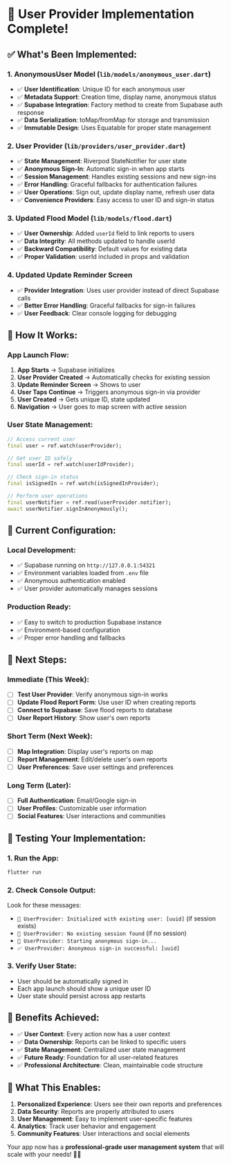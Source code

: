 # 🔐 User Provider Implementation Complete!

## ✅ **What's Been Implemented:**

### **1. AnonymousUser Model** (`lib/models/anonymous_user.dart`)
- ✅ **User Identification**: Unique ID for each anonymous user
- ✅ **Metadata Support**: Creation time, display name, anonymous status
- ✅ **Supabase Integration**: Factory method to create from Supabase auth response
- ✅ **Data Serialization**: toMap/fromMap for storage and transmission
- ✅ **Immutable Design**: Uses Equatable for proper state management

### **2. User Provider** (`lib/providers/user_provider.dart`)
- ✅ **State Management**: Riverpod StateNotifier for user state
- ✅ **Anonymous Sign-In**: Automatic sign-in when app starts
- ✅ **Session Management**: Handles existing sessions and new sign-ins
- ✅ **Error Handling**: Graceful fallbacks for authentication failures
- ✅ **User Operations**: Sign out, update display name, refresh user data
- ✅ **Convenience Providers**: Easy access to user ID and sign-in status

### **3. Updated Flood Model** (`lib/models/flood.dart`)
- ✅ **User Ownership**: Added `userId` field to link reports to users
- ✅ **Data Integrity**: All methods updated to handle userId
- ✅ **Backward Compatibility**: Default values for existing data
- ✅ **Proper Validation**: userId included in props and validation

### **4. Updated Update Reminder Screen**
- ✅ **Provider Integration**: Uses user provider instead of direct Supabase calls
- ✅ **Better Error Handling**: Graceful fallbacks for sign-in failures
- ✅ **User Feedback**: Clear console logging for debugging

## 🚀 **How It Works:**

### **App Launch Flow:**
1. **App Starts** → Supabase initializes
2. **User Provider Created** → Automatically checks for existing session
3. **Update Reminder Screen** → Shows to user
4. **User Taps Continue** → Triggers anonymous sign-in via provider
5. **User Created** → Gets unique ID, state updated
6. **Navigation** → User goes to map screen with active session

### **User State Management:**
```dart
// Access current user
final user = ref.watch(userProvider);

// Get user ID safely
final userId = ref.watch(userIdProvider);

// Check sign-in status
final isSignedIn = ref.watch(isSignedInProvider);

// Perform user operations
final userNotifier = ref.read(userProvider.notifier);
await userNotifier.signInAnonymously();
```

## 🔧 **Current Configuration:**

### **Local Development:**
- ✅ Supabase running on `http://127.0.0.1:54321`
- ✅ Environment variables loaded from `.env` file
- ✅ Anonymous authentication enabled
- ✅ User provider automatically manages sessions

### **Production Ready:**
- ✅ Easy to switch to production Supabase instance
- ✅ Environment-based configuration
- ✅ Proper error handling and fallbacks

## 🎯 **Next Steps:**

### **Immediate (This Week):**
- [ ] **Test User Provider**: Verify anonymous sign-in works
- [ ] **Update Flood Report Form**: Use user ID when creating reports
- [ ] **Connect to Supabase**: Save flood reports to database
- [ ] **User Report History**: Show user's own reports

### **Short Term (Next Week):**
- [ ] **Map Integration**: Display user's reports on map
- [ ] **Report Management**: Edit/delete user's own reports
- [ ] **User Preferences**: Save user settings and preferences

### **Long Term (Later):**
- [ ] **Full Authentication**: Email/Google sign-in
- [ ] **User Profiles**: Customizable user information
- [ ] **Social Features**: User interactions and communities

## 🧪 **Testing Your Implementation:**

### **1. Run the App:**
```bash
flutter run
```

### **2. Check Console Output:**
Look for these messages:
- `🔄 UserProvider: Initialized with existing user: [uuid]` (if session exists)
- `🔄 UserProvider: No existing session found` (if no session)
- `🔄 UserProvider: Starting anonymous sign-in...`
- `✅ UserProvider: Anonymous sign-in successful: [uuid]`

### **3. Verify User State:**
- User should be automatically signed in
- Each app launch should show a unique user ID
- User state should persist across app restarts

## 🎉 **Benefits Achieved:**

- ✅ **User Context**: Every action now has a user context
- ✅ **Data Ownership**: Reports can be linked to specific users
- ✅ **State Management**: Centralized user state management
- ✅ **Future Ready**: Foundation for all user-related features
- ✅ **Professional Architecture**: Clean, maintainable code structure

## 🔮 **What This Enables:**

1. **Personalized Experience**: Users see their own reports and preferences
2. **Data Security**: Reports are properly attributed to users
3. **User Management**: Easy to implement user-specific features
4. **Analytics**: Track user behavior and engagement
5. **Community Features**: User interactions and social elements

Your app now has a **professional-grade user management system** that will scale with your needs! 🚀✨
